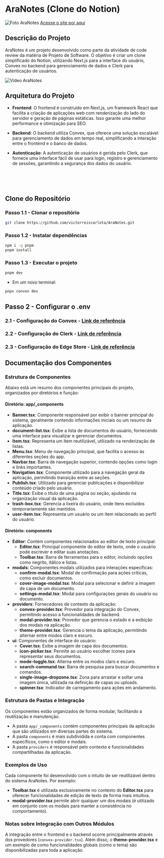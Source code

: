 # AraNotes (Clone do Notion)

![Foto AraNotes](https://cdn.discordapp.com/attachments/895030530154823720/1299852348377534504/image.png?ex=671eb555&is=671d63d5&hm=0acf6e640b0b87797f1a4abc6f8336826353df52f5231089592e511af9c3609f&)
[Acesse o site por aqui](https://aranotes.vercel.app)

## Descrição do Projeto

AraNotes é um projeto desenvolvido como parte da atividade de code review da matéria de Projeto de Software. O objetivo é criar um clone simplificado do Notion, utilizando Next.js para a interface do usuário, Convex no backend para gerenciamento de dados e Clerk para autenticação de usuários.

![Vídeo AraNotes](/assets/AraNotes%20-%20Opera%202024-10-26%2018-57-29.gif)

## Arquitetura do Projeto

- **Frontend**: O frontend é construído em Next.js, um framework React que facilita a criação de aplicações web com renderização do lado do servidor e geração de páginas estáticas. Isso garante uma melhor performance e otimização para SEO.
  
- **Backend**: O backend utiliza Convex, que oferece uma solução escalável para gerenciamento de dados em tempo real, simplificando a interação entre o frontend e o banco de dados.

- **Autenticação**: A autenticação de usuários é gerida pelo Clerk, que fornece uma interface fácil de usar para login, registro e gerenciamento de sessões, garantindo a segurança dos dados do usuário.

<br/>
<br/>
<br/>

## Clone do Repositório

### Passo 1.1 - Clonar o repositório
```bash
git clone https://github.com/victorreiscarlota/AraNotes.git
```

### Passo 1.2 - Instalar dependências
```bash
npm i -g pnpm
pnpm install
```

### Passo 1.3 - Executar o projeto
```bash
pnpm dev
```
- Em um novo terminal:
```bash
pnpx convex dev
```

## Passo 2 - Configurar o .env

### 2.1 - Configuração do Convex - [Link de referência](https://docs.convex.dev/home)

### 2.2 - Configuração do Clerk - [Link de referência](https://clerk.com/docs)

### 2.3 - Configuração do Edge Store - [Link de referência](https://edgestore.dev/docs/quick-start)

## Documentação dos Componentes

### Estrutura de Componentes

Abaixo está um resumo dos componentes principais do projeto, organizados por diretórios e função:

#### Diretório: **app/_components**
- **Banner.tsx**: Componente responsável por exibir o banner principal do sistema, geralmente contendo informações iniciais ou um resumo da aplicação.
- **document-list.tsx**: Exibe a lista de documentos do usuário, fornecendo uma interface para visualizar e gerenciar documentos.
- **Item.tsx**: Representa um item reutilizável, utilizado na renderização de listas.
- **Menu.tsx**: Menu de navegação principal, que facilita o acesso às diferentes seções do app.
- **Navbar.tsx**: Barra de navegação superior, contendo opções como login e links importantes.
- **Navigation.tsx**: Componente utilizado para a navegação geral da aplicação, permitindo transição entre as seções.
- **Publish.tsx**: Utilizado para gerenciar publicações e disponibilizar conteúdo criado pelo usuário.
- **Title.tsx**: Exibe o título de uma página ou seção, ajudando na organização visual da aplicação.
- **trash-box.tsx**: Gerencia a lixeira do usuário, onde itens excluídos temporariamente são mantidos.
- **user-item.tsx**: Representa um usuário ou um item relacionado ao perfil do usuário.

#### Diretório: **components**
- **Editor**: Contém componentes relacionados ao editor de texto principal:
  - **Editor.tsx**: Principal componente do editor de texto, onde o usuário pode escrever e editar suas anotações.
  - **Toolbar.tsx**: Barra de ferramentas para o editor, incluindo opções como negrito, itálico e listas.
- **modals**: Componentes modais utilizados para interações específicas:
  - **confirm-modal.tsx**: Modal de confirmação para ações críticas, como excluir documentos.
  - **cover-image-modal.tsx**: Modal para selecionar e definir a imagem de capa de um documento.
  - **settings-modal.tsx**: Modal para configurações gerais do usuário ou documento.
- **providers**: Fornecedores de contexto da aplicação:
  - **convex-provider.tsx**: Provedor para integração do Convex, permitindo acesso a funcionalidades de backend.
  - **modal-provider.tsx**: Provedor que gerencia o estado e a exibição dos modais na aplicação.
  - **theme-provider.tsx**: Gerencia o tema da aplicação, permitindo alternar entre modos claro e escuro.
- **ui**: Componentes de interface do usuário:
  - **Cover.tsx**: Exibe a imagem de capa dos documentos.
  - **icon-picker.tsx**: Permite ao usuário escolher ícones para representar seus documentos.
  - **mode-toggle.tsx**: Alterna entre os modos claro e escuro.
  - **search-command.tsx**: Barra de pesquisa para buscar documentos e comandos.
  - **single-image-dropzone.tsx**: Zona para arrastar e soltar uma imagem única, utilizada na definição de capas ou uploads.
  - **spinner.tsx**: Indicador de carregamento para ações em andamento.

### Estrutura de Pastas e Integração
Os componentes estão organizados de forma modular, facilitando a reutilização e manutenção. 
- A pasta `app/_components` contém componentes principais da aplicação que são utilizados em diversas partes do sistema.
- A pasta `components` é mais subdividida e conta com componentes específicos, como o editor e modais.
- A pasta `providers` é responsável pelo contexto e funcionalidades compartilhadas da aplicação.

### Exemplos de Uso
Cada componente foi desenvolvido com o intuito de ser reutilizável dentro do sistema AraNotes. Por exemplo:
- **Toolbar.tsx** é utilizada exclusivamente no contexto do **Editor.tsx** para oferecer funcionalidades de edição de texto de forma mais intuitiva.
- **modal-provider.tsx** permite abrir qualquer um dos modais (é utilizado em conjunto com os modais para manter a consistência no comportamento).

### Notas sobre Integração com Outros Módulos
A integração entre o frontend e o backend ocorre principalmente através dos provedores (`convex-provider.tsx`). Além disso, o **theme-provider.tsx** é um exemplo de como funcionalidades globais (como o tema) são disponibilizadas para toda a aplicação.
